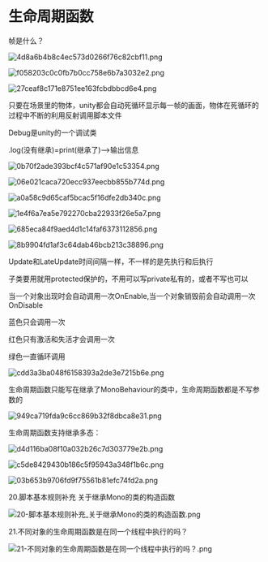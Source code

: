 # 生命周期函数

帧是什么？

![4d8a6b4b8c4ec573d0266f76c82cbf11.png](image/4d8a6b4b8c4ec573d0266f76c82cbf11.png)

![f058203c0c0fb7b0cc758e6b7a3032e2.png](image/f058203c0c0fb7b0cc758e6b7a3032e2.png)

![27ceaf8c171e8751ee163fcbdbbcd6e4.png](image/27ceaf8c171e8751ee163fcbdbbcd6e4.png)

只要在场景里的物体，unity都会自动死循环显示每一帧的画面，物体在死循环的过程中不断的利用反射调用脚本文件

Debug是unity的一个调试类

.log(没有继承)=print(继承了)-->输出信息

![0b70f2ade393bcf4c571af90e1c53354.png](image/0b70f2ade393bcf4c571af90e1c53354.png)

![06e021caca720ecc937eecbb855b774d.png](image/06e021caca720ecc937eecbb855b774d.png)

![a0a58c9d65caf5bcac5f16dfe2db340c.png](image/a0a58c9d65caf5bcac5f16dfe2db340c.png)

![1e4f6a7ea5e792270cba22933f26e5a7.png](image/1e4f6a7ea5e792270cba22933f26e5a7.png)

![685eca84f9aed4d1c14faf6373112856.png](image/685eca84f9aed4d1c14faf6373112856.png)

![8b9904fd1af3c64dab46bcb213c38896.png](image/8b9904fd1af3c64dab46bcb213c38896.png)

Update和LateUpdate时间间隔一样，不一样的是先执行和后执行

子类要用就用protected保护的，不用可以写private私有的，或者不写也可以

当一个对象出现时会自动调用一次OnEnable,当一个对象销毁前会自动调用一次OnDisable

蓝色只会调用一次

红色只有激活和失活才会调用一次

绿色一直循环调用

![cdd3a3ba048f6158393a2de3e7215b6e.png](image/cdd3a3ba048f6158393a2de3e7215b6e.png)

生命周期函数只能写在继承了MonoBehaviour的类中，生命周期函数都是不写参数的

![949ca719fda9c6cc869b32f8dbca8e31.png](image/949ca719fda9c6cc869b32f8dbca8e31.png)

生命周期函数支持继承多态：

![d4d116ba08f10a032b26c7d303779e2b.png](image/d4d116ba08f10a032b26c7d303779e2b.png)

![c5de8429430b186c5f95943a348f1b6c.png](image/c5de8429430b186c5f95943a348f1b6c.png)

![03b653b9706fd9f75561b81efc74fd2a.png](image/03b653b9706fd9f75561b81efc74fd2a.png)

20.脚本基本规则补充 关于继承Mono的类的构造函数

![20-脚本基本规则补充_关于继承Mono的类的构造函数.png](image/20-脚本基本规则补充_关于继承Mono的类的构造函数.png)

21.不同对象的生命周期函数是在同一个线程中执行的吗？

![21-不同对象的生命周期函数是在同一个线程中执行的吗？.png](image/21-不同对象的生命周期函数是在同一个线程中执行的吗？.png)
